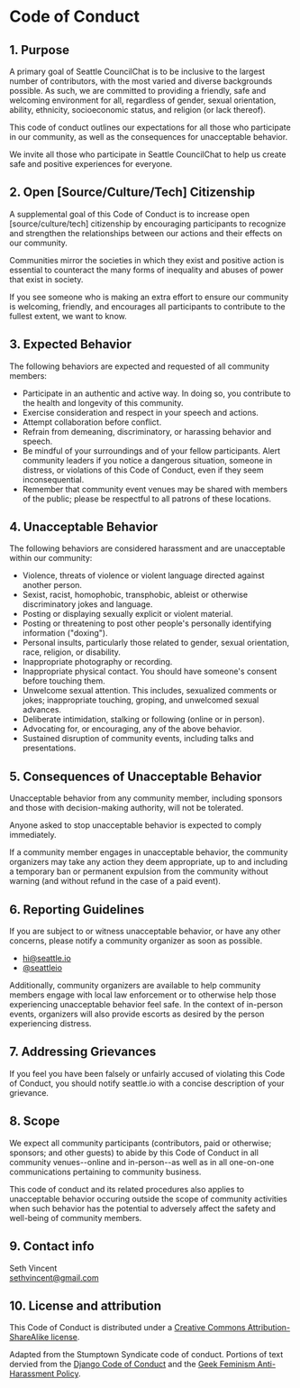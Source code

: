 # Code of Conduct

## 1. Purpose

A primary goal of Seattle CouncilChat is to be inclusive to the largest number of contributors, with the most varied and diverse backgrounds possible. As such, we are committed to providing a friendly, safe and welcoming environment for all, regardless of gender, sexual orientation, ability, ethnicity, socioeconomic status, and religion (or lack thereof).

This code of conduct outlines our expectations for all those who participate in our community, as well as the consequences for unacceptable behavior.

We invite all those who participate in Seattle CouncilChat to help us create safe and positive experiences for everyone.

## 2. Open [Source/Culture/Tech] Citizenship

A supplemental goal of this Code of Conduct is to increase open [source/culture/tech] citizenship by encouraging participants to recognize and strengthen the relationships between our actions and their effects on our community.

Communities mirror the societies in which they exist and positive action is essential to counteract the many forms of inequality and abuses of power that exist in society.

If you see someone who is making an extra effort to ensure our community is welcoming, friendly, and encourages all participants to contribute to the fullest extent, we want to know.

## 3. Expected Behavior

The following behaviors are expected and requested of all community members:

  * Participate in an authentic and active way. In doing so, you contribute to the health and longevity of this community.
  * Exercise consideration and respect in your speech and actions.
  * Attempt collaboration before conflict.
  * Refrain from demeaning, discriminatory, or harassing behavior and speech.
  * Be mindful of your surroundings and of your fellow participants. Alert community leaders if you notice a dangerous situation, someone in distress, or violations of this Code of Conduct, even if they seem inconsequential.
  * Remember that community event venues may be shared with members of the public; please be respectful to all patrons of these locations.

## 4. Unacceptable Behavior

The following behaviors are considered harassment and are unacceptable within our community:

  * Violence, threats of violence or violent language directed against another person.
  * Sexist, racist, homophobic, transphobic, ableist or otherwise discriminatory jokes and language.
  * Posting or displaying sexually explicit or violent material.
  * Posting or threatening to post other people's personally identifying information ("doxing").
  * Personal insults, particularly those related to gender, sexual orientation, race, religion, or disability.
  * Inappropriate photography or recording.
  * Inappropriate physical contact. You should have someone's consent before touching them.
  * Unwelcome sexual attention. This includes, sexualized comments or jokes; inappropriate touching, groping, and unwelcomed sexual advances.
  * Deliberate intimidation, stalking or following (online or in person).
  * Advocating for, or encouraging, any of the above behavior.
  * Sustained disruption of community events, including talks and presentations.

## 5. Consequences of Unacceptable Behavior

Unacceptable behavior from any community member, including sponsors and those with decision-making authority, will not be tolerated.

Anyone asked to stop unacceptable behavior is expected to comply immediately.

If a community member engages in unacceptable behavior, the community organizers may take any action they deem appropriate, up to and including a temporary ban or permanent expulsion from the community without warning (and without refund in the case of a paid event).

## 6. Reporting Guidelines

If you are subject to or witness unacceptable behavior, or have any other concerns, please notify a community organizer as soon as possible. 

- hi@seattle.io
- [@seattleio](http://twitter.com/seattleio)


Additionally, community organizers are available to help community members engage with local law enforcement or to otherwise help those experiencing unacceptable behavior feel safe. In the context of in-person events, organizers will also provide escorts as desired by the person experiencing distress.

## 7. Addressing Grievances

If you feel you have been falsely or unfairly accused of violating this Code of Conduct, you should notify seattle.io with a concise description of your grievance.

## 8. Scope

We expect all community participants (contributors, paid or otherwise; sponsors; and other guests) to abide by this Code of Conduct in all community venues--online and in-person--as well as in all one-on-one communications pertaining to community business.

This code of conduct and its related procedures also applies to unacceptable behavior occuring outside the scope of community activities when such behavior has the potential to adversely affect the safety and well-being of community members.

## 9. Contact info

Seth Vincent  
sethvincent@gmail.com  

## 10. License and attribution

This Code of Conduct is distributed under a [Creative Commons Attribution-ShareAlike license](http://creativecommons.org/licenses/by-sa/3.0/). 

Adapted from the Stumptown Syndicate code of conduct. Portions of text dervied from the [Django Code of Conduct](https://www.djangoproject.com/conduct/) and the [Geek Feminism Anti-Harassment Policy](http://geekfeminism.wikia.com/wiki/Conference_anti-harassment/Policy).